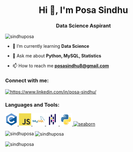 <h1 align="center">Hi 👋, I'm Posa Sindhu</h1>
<h3 align="center">Data Science Aspirant</h3>

<p align="left"> <img src="https://komarev.com/ghpvc/?username=sindhuposa&label=Profile%20views&color=0e75b6&style=flat" alt="sindhuposa" /> </p>

- 🌱 I’m currently learning **Data Science**

- 💬 Ask me about **Python, MySQL, Statistics**

- 📫 How to reach me **posasindhu8@gmail.com**

<h3 align="left">Connect with me:</h3>
<p align="left">
<a href="https://www.linkedin.com/in/posa-sindhu/" target="blank"><img align="center" src="https://raw.githubusercontent.com/rahuldkjain/github-profile-readme-generator/master/src/images/icons/Social/linked-in-alt.svg" alt="https://www.linkedin.com/in/posa-sindhu/" height="30" width="40" /></a>
</p>

<h3 align="left">Languages and Tools:</h3>
<p align="left"> <a href="https://www.cprogramming.com/" target="_blank" rel="noreferrer"> <img src="https://raw.githubusercontent.com/devicons/devicon/master/icons/c/c-original.svg" alt="c" width="40" height="40"/> </a> <a href="https://developer.mozilla.org/en-US/docs/Web/JavaScript" target="_blank" rel="noreferrer"> <img src="https://raw.githubusercontent.com/devicons/devicon/master/icons/javascript/javascript-original.svg" alt="javascript" width="40" height="40"/> </a> <a href="https://www.mysql.com/" target="_blank" rel="noreferrer"> <img src="https://raw.githubusercontent.com/devicons/devicon/master/icons/mysql/mysql-original-wordmark.svg" alt="mysql" width="40" height="40"/> </a> <a href="https://pandas.pydata.org/" target="_blank" rel="noreferrer"> <img src="https://raw.githubusercontent.com/devicons/devicon/2ae2a900d2f041da66e950e4d48052658d850630/icons/pandas/pandas-original.svg" alt="pandas" width="40" height="40"/> </a> <a href="https://www.python.org" target="_blank" rel="noreferrer"> <img src="https://raw.githubusercontent.com/devicons/devicon/master/icons/python/python-original.svg" alt="python" width="40" height="40"/> </a> <a href="https://seaborn.pydata.org/" target="_blank" rel="noreferrer"> <img src="https://seaborn.pydata.org/_images/logo-mark-lightbg.svg" alt="seaborn" width="40" height="40"/> </a> </p>

<p><img align="left" src="https://github-readme-stats.vercel.app/api/top-langs?username=sindhuposa&show_icons=true&locale=en&layout=compact" alt="sindhuposa" /></p>

<p>&nbsp;<img align="center" src="https://github-readme-stats.vercel.app/api?username=sindhuposa&show_icons=true&locale=en" alt="sindhuposa" /></p>

<p><img align="center" src="https://github-readme-streak-stats.herokuapp.com/?user=sindhuposa&" alt="sindhuposa" /></p>
